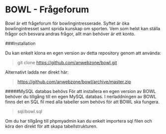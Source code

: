 BOWL - Frågeforum
=========

Bowl är ett frågeforum för bowlingintresserade. Syftet är öka bowlingintresset samt sprida kunskap om sporten. Vem som helst kan ställa frågor och besvara andras frågor, allt man behöver är ett konto.


###Installation

Du kan enkelt klona en egen version av detta repository genom att använda:
> git clone https://github.com/anwebzone/bowl.git

Alternativt ladda ner direkt här:
> https://github.com/anwebzone/bowl/archive/master.zip

#####MySQL databas behövs
För att installera en egen version av BOWL behöver du tillgång till en egen MySQL databas.
I nerladdningen av BOWL finns det en SQL fil med alla tabeller som behövs för att BOWL ska fungera.

> sql/bowl.sql

Om du har tillgång till phpmyadmin kan du enkelt importera sql filen och köra den direkt för att skapa tabellstrukturen.









